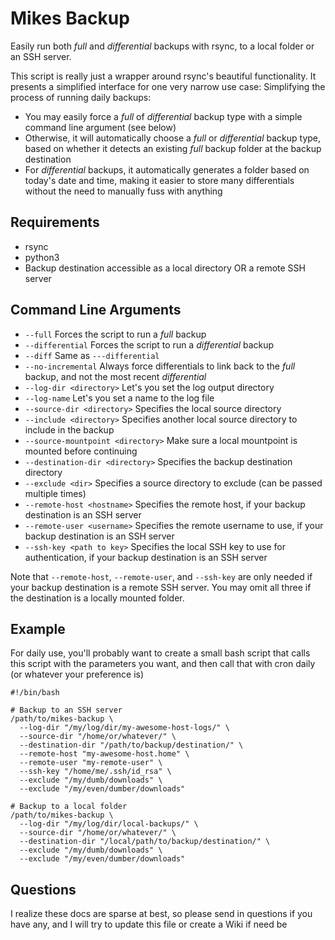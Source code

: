 # Mikes Backup
Easily run both *full* and *differential* backups with rsync, to a local folder or an SSH server.

This script is really just a wrapper around rsync's beautiful functionality. It presents a simplified interface for one very narrow use case: Simplifying the process of running daily backups:
* You may easily force a *full* of *differential* backup type with a simple command line argument (see below)
* Otherwise, it will automatically choose a *full* or *differential* backup type, based on whether it detects an existing *full* backup folder at the backup destination
* For *differential* backups, it automatically generates a folder based on today's date and time, making it easier to store many differentials without the need to manually fuss with anything

## Requirements
* rsync
* python3
* Backup destination accessible as a local directory OR a remote SSH server

## Command Line Arguments
* ```--full``` Forces the script to run a *full* backup
* ```--differential``` Forces the script to run a *differential* backup
* ```--diff``` Same as ```---differential```
* ```--no-incremental``` Always force differentials to link back to the *full* backup, and not the most recent *differential*
* ```--log-dir <directory>``` Let's you set the log output directory
* ```--log-name``` Let's you set a name to the log file
* ```--source-dir <directory>``` Specifies the local source directory
* ```--include <directory>``` Specifies another local source directory to include in the backup
* ```--source-mountpoint <directory>``` Make sure a local mountpoint is mounted before continuing
* ```--destination-dir <directory>``` Specifies the backup destination directory
* ```--exclude <dir>``` Specifies a source directory to exclude (can be passed multiple times)
* ```--remote-host <hostname>``` Specifies the remote host, if your backup destination is an SSH server
* ```--remote-user <username>``` Specifies the remote username to use, if your backup destination is an SSH server
* ```--ssh-key <path to key>``` Specifies the local SSH key to use for authentication, if your backup destination is an SSH server

Note that ```--remote-host```, ```--remote-user```, and ```--ssh-key``` are only needed if your backup destination is a remote SSH server. You may omit all three if the destination is a locally mounted folder.

##  Example
For daily use, you'll probably want to create a small bash script that calls this script with the parameters you want, and then call that with cron daily (or whatever your preference is)
```
#!/bin/bash

# Backup to an SSH server
/path/to/mikes-backup \
  --log-dir "/my/log/dir/my-awesome-host-logs/" \
  --source-dir "/home/or/whatever/" \
  --destination-dir "/path/to/backup/destination/" \
  --remote-host "my-awesome-host.home" \
  --remote-user "my-remote-user" \
  --ssh-key "/home/me/.ssh/id_rsa" \
  --exclude "/my/dumb/downloads" \
  --exclude "/my/even/dumber/downloads"

# Backup to a local folder
/path/to/mikes-backup \
  --log-dir "/my/log/dir/local-backups/" \
  --source-dir "/home/or/whatever/" \
  --destination-dir "/local/path/to/backup/destination/" \
  --exclude "/my/dumb/downloads" \
  --exclude "/my/even/dumber/downloads"

```

## Questions
I realize these docs are sparse at best, so please send in questions if you have any, and I will try to update this file or create a Wiki if need be

